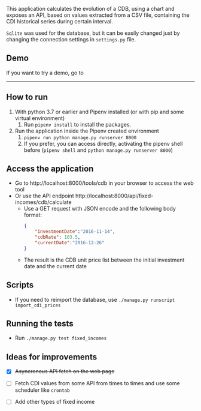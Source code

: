 
This application calculates the evolution of a CDB, using a chart and exposes an API, based on values extracted from a 
CSV file, containing the CDI historical series during certain interval.

`Sqlite` was used for the database, but it can be easily changed just by changing the connection settings in `settings.py` file.

## Demo
If you want to try a demo, go to 
*********

How to run
------------------------------
1. With python 3.7 or earlier and Pipenv installed (or with pip and some virtual environment)
    1. Run `pipenv install` to install the packages.
2. Run the application inside the Pipenv created environment
    1. `pipenv run python manage.py runserver 8000`
    2. If you prefer, you can access directly, activating the pipenv shell before (`pipenv shell` and `python manage.py runserver 8000`)

Access the application
------------------------------
- Go to http://localhost:8000/tools/cdb in your browser to access the web tool
- Or use the API endpoint http://localhost:8000/api/fixed-incomes/cdb/calculate 
    - Use a GET request with JSON encode and the following body format:
        ```json
        {
            "investmentDate":"2016-11-14",
            "cdbRate": 103.5,
            "currentDate":"2016-12-26"
        }
        ```
    - The result is the CDB unit price list between the initial investment date and the current date


Scripts
-------------------
- If you need to reimport the database, use `./manage.py runscript import_cdi_prices`


Running the tests
------------------------------
- Run `./manage.py test fixed_incomes`


Ideas for improvements
------------------------------
- [x] ~~Asyncronous API fetch on the web page~~ 
- [ ] Fetch CDI values from some API from times to times and use some scheduler like `crontab` 
- [ ] Add other types of fixed income



